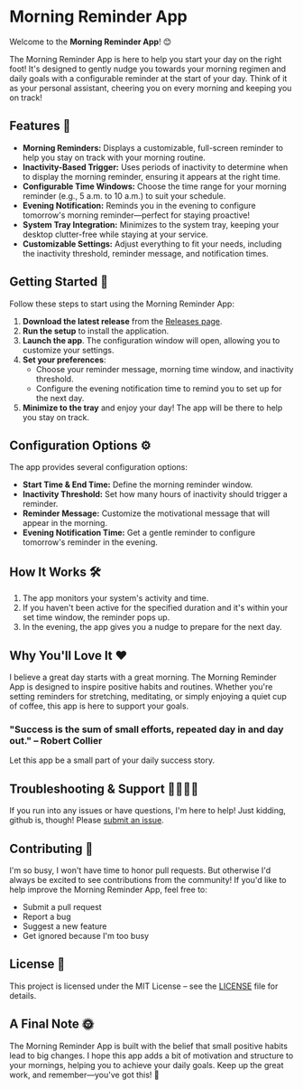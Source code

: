﻿# Morning Reminder App

Welcome to the **Morning Reminder App**! 😊

The Morning Reminder App is here to help you start your day on the right foot! It's designed to gently nudge you towards your morning regimen and daily goals with a configurable reminder at the start of your day. Think of it as your personal assistant, cheering you on every morning and keeping you on track!

## Features 🎉

- **Morning Reminders:** Displays a customizable, full-screen reminder to help you stay on track with your morning routine.
- **Inactivity-Based Trigger:** Uses periods of inactivity to determine when to display the morning reminder, ensuring it appears at the right time.
- **Configurable Time Windows:** Choose the time range for your morning reminder (e.g., 5 a.m. to 10 a.m.) to suit your schedule.
- **Evening Notification:** Reminds you in the evening to configure tomorrow's morning reminder—perfect for staying proactive!
- **System Tray Integration:** Minimizes to the system tray, keeping your desktop clutter-free while staying at your service.
- **Customizable Settings:** Adjust everything to fit your needs, including the inactivity threshold, reminder message, and notification times.

## Getting Started 🚀

Follow these steps to start using the Morning Reminder App:

1. **Download the latest release** from the [Releases page](https://github.com/stimpy77/MorningReminderApp/releases).
2. **Run the setup** to install the application.
3. **Launch the app**. The configuration window will open, allowing you to customize your settings.
4. **Set your preferences**:
   - Choose your reminder message, morning time window, and inactivity threshold.
   - Configure the evening notification time to remind you to set up for the next day.
5. **Minimize to the tray** and enjoy your day! The app will be there to help you stay on track.

## Configuration Options ⚙️

The app provides several configuration options:
- **Start Time & End Time:** Define the morning reminder window.
- **Inactivity Threshold:** Set how many hours of inactivity should trigger a reminder.
- **Reminder Message:** Customize the motivational message that will appear in the morning.
- **Evening Notification Time:** Get a gentle reminder to configure tomorrow's reminder in the evening.

## How It Works 🛠️

1. The app monitors your system's activity and time.
2. If you haven't been active for the specified duration and it's within your set time window, the reminder pops up.
3. In the evening, the app gives you a nudge to prepare for the next day.

## Why You'll Love It ❤️

I believe a great day starts with a great morning. The Morning Reminder App is designed to inspire positive habits and routines. Whether you're setting reminders for stretching, meditating, or simply enjoying a quiet cup of coffee, this app is here to support your goals.

### "Success is the sum of small efforts, repeated day in and day out." – Robert Collier

Let this app be a small part of your daily success story.

## Troubleshooting & Support 🙋‍♂️🙋‍♀️

If you run into any issues or have questions, I'm here to help! Just kidding, github is, though! Please [submit an issue](https://github.com/stimpy77/MorningReminderApp/issues).

## Contributing 🤝

I'm so busy, I won't have time to honor pull requests. But otherwise I'd always be excited to see contributions from the community! If you'd like to help improve the Morning Reminder App, feel free to:
- Submit a pull request
- Report a bug
- Suggest a new feature
- Get ignored because I'm too busy

## License 📄

This project is licensed under the MIT License – see the [LICENSE](LICENSE) file for details.

## A Final Note 🌞

The Morning Reminder App is built with the belief that small positive habits lead to big changes. I hope this app adds a bit of motivation and structure to your mornings, helping you to achieve your daily goals. Keep up the great work, and remember—you've got this! 💪
